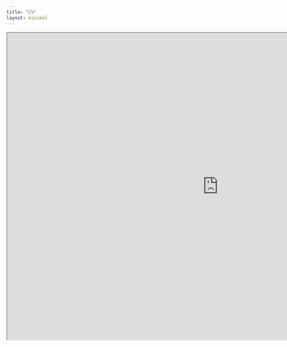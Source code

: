 ```yaml
---
title: "CV"
layout: minimal
---
```


<iframe src="https://drive.google.com/file/d/1QldxaTiimMBRPdjd5czHuYxBzojXWKRG/preview" width="1100" height="800"></iframe>
